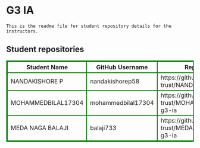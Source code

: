 # G3 IA
    This is the readme file for student repository details for the instructors.
## Student repositories 
<table style="border : 2px solid green; width:100%;">
<tr >
<th style="border : 2px solid green;">Student Name</th>
<th style="border : 2px solid green;">GitHub Username</th>
<th style="border : 2px solid green;">Repository link</th>
</tr>
<tr style="border : 2px solid green;">
<td style="border : 2px solid green;">NANDAKISHORE P</td> 

<td style="border : 2px solid green;">nandakishorep58</td> 

<td style="border : 2px solid green;">https://github.com/sure-trust/NANDAKISHORE-P-g3-ia</td> 
</tr>

<tr style="border : 2px solid green;">
<td style="border : 2px solid green;">MOHAMMEDBILAL17304</td> 

<td style="border : 2px solid green;">mohammedbilal17304</td> 

<td style="border : 2px solid green;">https://github.com/sure-trust/MOHAMMEDBILAL17304-g3-ia</td> 
</tr>

<tr style="border : 2px solid green;">
<td style="border : 2px solid green;">MEDA NAGA BALAJI</td> 

<td style="border : 2px solid green;">balaji733</td> 

<td style="border : 2px solid green;">https://github.com/sure-trust/MEDA-NAGA-BALAJI-g3-ia</td> 
</tr>
